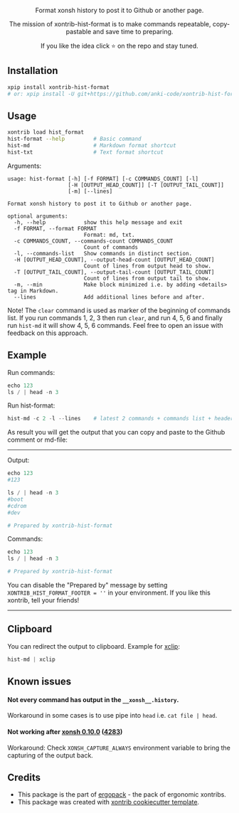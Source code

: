 <p align="center">
Format xonsh history to post it to Github or another page.
</p>

<p align="center">
The mission of xontrib-hist-format is to make commands repeatable, copy-pastable and save time to preparing.
</p>

<p align="center">
If you like the idea click ⭐ on the repo and stay tuned.
</p>


## Installation

```bash
xpip install xontrib-hist-format
# or: xpip install -U git+https://github.com/anki-code/xontrib-hist-format
```

## Usage

```bash
xontrib load hist_format
hist-format --help         # Basic command
hist-md                    # Markdown format shortcut
hist-txt                   # Text format shortcut
```

Arguments:
```
usage: hist-format [-h] [-f FORMAT] [-c COMMANDS_COUNT] [-l]
                   [-H [OUTPUT_HEAD_COUNT]] [-T [OUTPUT_TAIL_COUNT]]
                   [-m] [--lines]

Format xonsh history to post it to Github or another page.

optional arguments:
  -h, --help            show this help message and exit
  -f FORMAT, --format FORMAT
                        Format: md, txt.
  -c COMMANDS_COUNT, --commands-count COMMANDS_COUNT
                        Count of commands
  -l, --commands-list   Show commands in distinct section.
  -H [OUTPUT_HEAD_COUNT], --output-head-count [OUTPUT_HEAD_COUNT]
                        Count of lines from output head to show.
  -T [OUTPUT_TAIL_COUNT], --output-tail-count [OUTPUT_TAIL_COUNT]
                        Count of lines from output tail to show.
  -m, --min             Make block minimized i.e. by adding <details> tag in Markdown.
  --lines               Add additional lines before and after.

```

Note! The `clear` command is used as marker of the beginning of commands list. If you run commands 1, 2, 3
then run `clear`, and run 4, 5, 6 and finally run `hist-md` it will show 4, 5, 6 commands.
Feel free to open an issue with feedback on this approach.

## Example
Run commands:
```python
echo 123
ls / | head -n 3
```
Run hist-format:
```python
hist-md -c 2 -l --lines    # latest 2 commands + commands list + header and footer as line
```
As result you will get the output that you can copy and paste to the Github comment or md-file:

------------------------------------------------------------------------------------------------------------------

Output:

```python
echo 123
#123

ls / | head -n 3
#boot
#cdrom
#dev

# Prepared by xontrib-hist-format
```

Commands:

```python
echo 123
ls / | head -n 3

# Prepared by xontrib-hist-format
```

You can disable the "Prepared by" message by setting `XONTRIB_HIST_FORMAT_FOOTER = ''` in your environment. If you like this xontrib, tell your friends!

------------------------------------------------------------------------------------------------------------------

## Clipboard

You can redirect the output to clipboard. Example for [xclip](https://github.com/astrand/xclip):
```python
hist-md | xclip
```

## Known issues

#### Not every command has output in the `__xonsh__.history`.

Workaround in some cases is to use pipe into `head` i.e. `cat file | head`.

#### Not working after [xonsh 0.10.0](https://github.com/xonsh/xonsh/releases/tag/0.10.0) ([4283](https://github.com/xonsh/xonsh/pull/4283))

Workaround: Check `XONSH_CAPTURE_ALWAYS` environment variable to bring the capturing of the output back.

## Credits

* This package is the part of [ergopack](https://github.com/anki-code/xontrib-ergopack) - the pack of ergonomic xontribs.
* This package was created with [xontrib cookiecutter template](https://github.com/xonsh/xontrib-cookiecutter).
